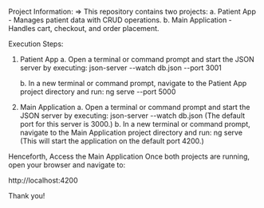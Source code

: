 Project Information:
=> This repository contains two projects:
a. Patient App - Manages patient data with CRUD operations.
b. Main Application - Handles cart, checkout, and order placement.

Execution Steps:
1. Patient App
	a. Open a terminal or command prompt and start the JSON server by executing:
		json-server --watch db.json --port 3001

	b. In a new terminal or command prompt, navigate to the Patient App project directory and run:
		ng serve --port 5000
2. Main Application
	a. Open a terminal or command prompt and start the JSON server by executing:
		json-server --watch db.json
		(The default port for this server is 3000.)
	b. In a new terminal or command prompt, navigate to the Main Application project directory and run:
		ng serve
		(This will start the application on the default port 4200.)

Henceforth, Access the Main Application
Once both projects are running, open your browser and navigate to:

http://localhost:4200

Thank you!